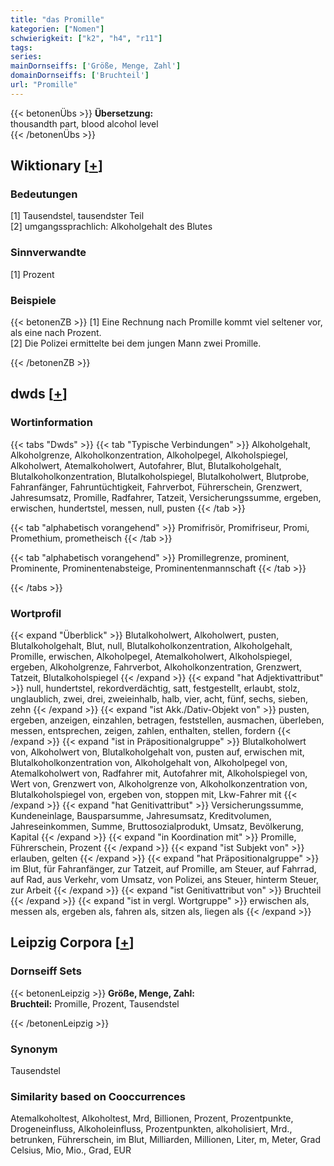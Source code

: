 ```yaml
---
title: "das Promille"
kategorien: ["Nomen"]
schwierigkeit: ["k2", "h4", "r11"]
tags:
series:
mainDornseiffs: ['Größe, Menge, Zahl']
domainDornseiffs: ['Bruchteil']
url: "Promille"
---
```


{{< betonenÜbs >}}
**Übersetzung:**  
thousandth part, blood alcohol level  
{{< /betonenÜbs >}}

## Wiktionary [[+](https://de.wiktionary.org/wiki/Promille)]

### Bedeutungen
[1] Tausendstel, tausendster Teil  
[2] umgangssprachlich: Alkoholgehalt des Blutes  

### Sinnverwandte
[1] Prozent  

### Beispiele
{{< betonenZB >}}
[1] Eine Rechnung nach Promille kommt viel seltener vor, als eine nach Prozent.  
[2] Die Polizei ermittelte bei dem jungen Mann zwei Promille.  

{{< /betonenZB >}}


## dwds [[+](https://www.dwds.de/wb/Promille)]

### Wortinformation
{{< tabs "Dwds" >}}
{{< tab "Typische Verbindungen" >}}
Alkoholgehalt, Alkoholgrenze, Alkoholkonzentration, Alkoholpegel, Alkoholspiegel, Alkoholwert, Atemalkoholwert, Autofahrer, Blut, Blutalkoholgehalt, Blutalkoholkonzentration, Blutalkoholspiegel, Blutalkoholwert, Blutprobe, Fahranfänger, Fahruntüchtigkeit, Fahrverbot, Führerschein, Grenzwert, Jahresumsatz, Promille, Radfahrer, Tatzeit, Versicherungssumme, ergeben, erwischen, hundertstel, messen, null, pusten
{{< /tab >}}

{{< tab "alphabetisch vorangehend" >}}
Promifrisör, Promifriseur, Promi, Promethium, prometheisch
{{< /tab >}}

{{< tab "alphabetisch vorangehend" >}}
Promillegrenze, prominent, Prominente, Prominentenabsteige, Prominentenmannschaft
{{< /tab >}}

{{< /tabs >}}

### Wortprofil
{{< expand "Überblick" >}} Blutalkoholwert, Alkoholwert, pusten, Blutalkoholgehalt, Blut, null, Blutalkoholkonzentration, Alkoholgehalt, Promille, erwischen, Alkoholpegel, Atemalkoholwert, Alkoholspiegel, ergeben, Alkoholgrenze, Fahrverbot, Alkoholkonzentration, Grenzwert, Tatzeit, Blutalkoholspiegel {{< /expand >}}
{{< expand "hat Adjektivattribut" >}} null, hundertstel, rekordverdächtig, satt, festgestellt, erlaubt, stolz, unglaublich, zwei, drei, zweieinhalb, halb, vier, acht, fünf, sechs, sieben, zehn {{< /expand >}}
{{< expand "ist Akk./Dativ-Objekt von" >}} pusten, ergeben, anzeigen, einzahlen, betragen, feststellen, ausmachen, überleben, messen, entsprechen, zeigen, zahlen, enthalten, stellen, fordern {{< /expand >}}
{{< expand "ist in Präpositionalgruppe" >}} Blutalkoholwert von, Alkoholwert von, Blutalkoholgehalt von, pusten auf, erwischen mit, Blutalkoholkonzentration von, Alkoholgehalt von, Alkoholpegel von, Atemalkoholwert von, Radfahrer mit, Autofahrer mit, Alkoholspiegel von, Wert von, Grenzwert von, Alkoholgrenze von, Alkoholkonzentration von, Blutalkoholspiegel von, ergeben von, stoppen mit, Lkw-Fahrer mit {{< /expand >}}
{{< expand "hat Genitivattribut" >}} Versicherungssumme, Kundeneinlage, Bausparsumme, Jahresumsatz, Kreditvolumen, Jahreseinkommen, Summe, Bruttosozialprodukt, Umsatz, Bevölkerung, Kapital {{< /expand >}}
{{< expand "in Koordination mit" >}} Promille, Führerschein, Prozent {{< /expand >}}
{{< expand "ist Subjekt von" >}} erlauben, gelten {{< /expand >}}
{{< expand "hat Präpositionalgruppe" >}} im Blut, für Fahranfänger, zur Tatzeit, auf Promille, am Steuer, auf Fahrrad, auf Rad, aus Verkehr, vom Umsatz, von Polizei, ans Steuer, hinterm Steuer, zur Arbeit {{< /expand >}}
{{< expand "ist Genitivattribut von" >}} Bruchteil {{< /expand >}}
{{< expand "ist in vergl. Wortgruppe" >}} erwischen als, messen als, ergeben als, fahren als, sitzen als, liegen als {{< /expand >}}

## Leipzig Corpora [[+](https://corpora.uni-leipzig.de/en/res?word=Promille&corpusId=deu_newscrawl-public_2018)]

### Dornseiff Sets
{{< betonenLeipzig >}}
**Größe, Menge, Zahl:**  
**Bruchteil:** Promille, Prozent, Tausendstel  

{{< /betonenLeipzig >}}

### Synonym
Tausendstel


### Similarity based on Cooccurrences
Atemalkoholtest, Alkoholtest, Mrd, Billionen, Prozent, Prozentpunkte, Drogeneinfluss, Alkoholeinfluss, Prozentpunkten, alkoholisiert, Mrd., betrunken, Führerschein, im Blut, Milliarden, Millionen, Liter, m, Meter, Grad Celsius, Mio, Mio., Grad, EUR

